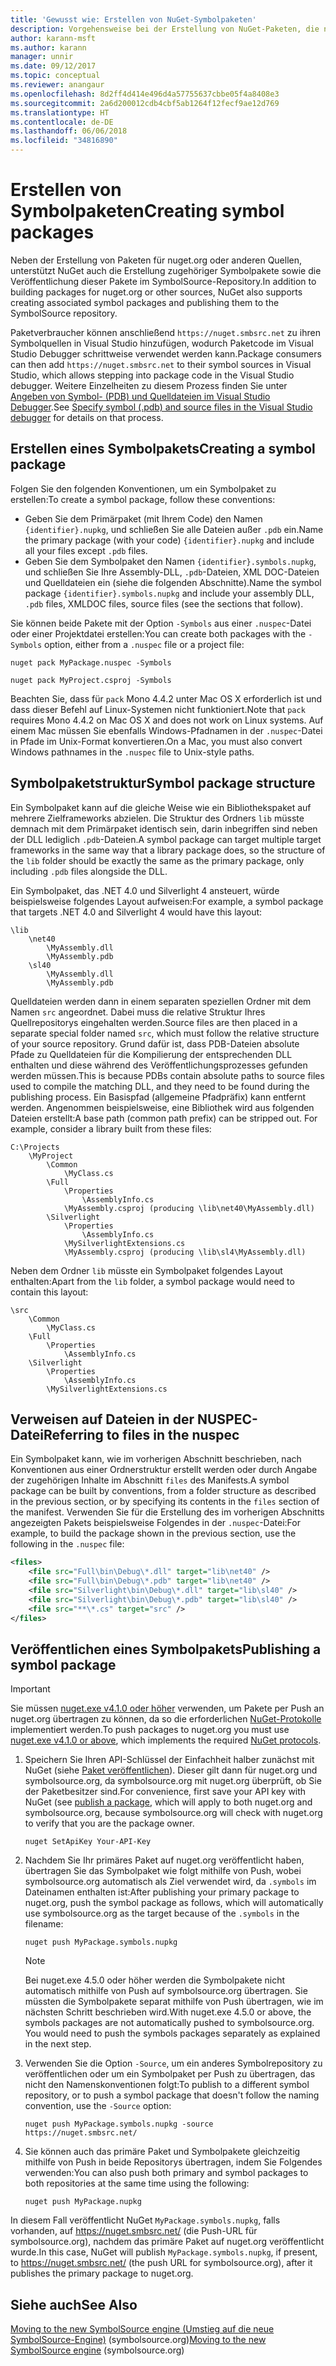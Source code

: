 ```yaml
---
title: 'Gewusst wie: Erstellen von NuGet-Symbolpaketen'
description: Vorgehensweise bei der Erstellung von NuGet-Paketen, die nur Symbole für die Unterstützung des Debuggings anderer NuGet-Pakete in Visual Studio enthalten.
author: karann-msft
ms.author: karann
manager: unnir
ms.date: 09/12/2017
ms.topic: conceptual
ms.reviewer: anangaur
ms.openlocfilehash: 8d2ff4d414e496d4a57755637cbbe05f4a8408e3
ms.sourcegitcommit: 2a6d200012cdb4cbf5ab1264f12fecf9ae12d769
ms.translationtype: HT
ms.contentlocale: de-DE
ms.lasthandoff: 06/06/2018
ms.locfileid: "34816890"
---
```

# <a name="creating-symbol-packages"></a><span data-ttu-id="4ac9e-103">Erstellen von Symbolpaketen</span><span class="sxs-lookup"><span data-stu-id="4ac9e-103">Creating symbol packages</span></span>

<span data-ttu-id="4ac9e-104">Neben der Erstellung von Paketen für nuget.org oder anderen Quellen, unterstützt NuGet auch die Erstellung zugehöriger Symbolpakete sowie die Veröffentlichung dieser Pakete im SymbolSource-Repository.</span><span class="sxs-lookup"><span data-stu-id="4ac9e-104">In addition to building packages for nuget.org or other sources, NuGet also supports creating associated symbol packages and publishing them to the SymbolSource repository.</span></span>

<span data-ttu-id="4ac9e-105">Paketverbraucher können anschließend `https://nuget.smbsrc.net` zu ihren Symbolquellen in Visual Studio hinzufügen, wodurch Paketcode im Visual Studio Debugger schrittweise verwendet werden kann.</span><span class="sxs-lookup"><span data-stu-id="4ac9e-105">Package consumers can then add `https://nuget.smbsrc.net` to their symbol sources in Visual Studio, which allows stepping into package code in the Visual Studio debugger.</span></span> <span data-ttu-id="4ac9e-106">Weitere Einzelheiten zu diesem Prozess finden Sie unter [Angeben von Symbol- (PDB) und Quelldateien im Visual Studio Debugger](/visualstudio/debugger/specify-symbol-dot-pdb-and-source-files-in-the-visual-studio-debugger).</span><span class="sxs-lookup"><span data-stu-id="4ac9e-106">See [Specify symbol (.pdb) and source files in the Visual Studio debugger](/visualstudio/debugger/specify-symbol-dot-pdb-and-source-files-in-the-visual-studio-debugger) for details on that process.</span></span>

## <a name="creating-a-symbol-package"></a><span data-ttu-id="4ac9e-107">Erstellen eines Symbolpakets</span><span class="sxs-lookup"><span data-stu-id="4ac9e-107">Creating a symbol package</span></span>

<span data-ttu-id="4ac9e-108">Folgen Sie den folgenden Konventionen, um ein Symbolpaket zu erstellen:</span><span class="sxs-lookup"><span data-stu-id="4ac9e-108">To create a symbol package, follow these conventions:</span></span>

- <span data-ttu-id="4ac9e-109">Geben Sie dem Primärpaket (mit Ihrem Code) den Namen `{identifier}.nupkg`, und schließen Sie alle Dateien außer `.pdb` ein.</span><span class="sxs-lookup"><span data-stu-id="4ac9e-109">Name the primary package (with your code) `{identifier}.nupkg` and include all your files except `.pdb` files.</span></span>
- <span data-ttu-id="4ac9e-110">Geben Sie dem Symbolpaket den Namen `{identifier}.symbols.nupkg`, und schließen Sie Ihre Assembly-DLL, `.pdb`-Dateien, XML DOC-Dateien und Quelldateien ein (siehe die folgenden Abschnitte).</span><span class="sxs-lookup"><span data-stu-id="4ac9e-110">Name the symbol package `{identifier}.symbols.nupkg` and include your assembly DLL, `.pdb` files, XMLDOC files, source files (see the sections that follow).</span></span>

<span data-ttu-id="4ac9e-111">Sie können beide Pakete mit der Option `-Symbols` aus einer `.nuspec`-Datei oder einer Projektdatei erstellen:</span><span class="sxs-lookup"><span data-stu-id="4ac9e-111">You can create both packages with the `-Symbols` option, either from a `.nuspec` file or a project file:</span></span>

```cli
nuget pack MyPackage.nuspec -Symbols

nuget pack MyProject.csproj -Symbols
```

<span data-ttu-id="4ac9e-112">Beachten Sie, dass für `pack` Mono 4.4.2 unter Mac OS X erforderlich ist und dass dieser Befehl auf Linux-Systemen nicht funktioniert.</span><span class="sxs-lookup"><span data-stu-id="4ac9e-112">Note that `pack` requires Mono 4.4.2 on Mac OS X and does not work on Linux systems.</span></span> <span data-ttu-id="4ac9e-113">Auf einem Mac müssen Sie ebenfalls Windows-Pfadnamen in der `.nuspec`-Datei in Pfade im Unix-Format konvertieren.</span><span class="sxs-lookup"><span data-stu-id="4ac9e-113">On a Mac, you must also convert Windows pathnames in the `.nuspec` file to Unix-style paths.</span></span>

## <a name="symbol-package-structure"></a><span data-ttu-id="4ac9e-114">Symbolpaketstruktur</span><span class="sxs-lookup"><span data-stu-id="4ac9e-114">Symbol package structure</span></span>

<span data-ttu-id="4ac9e-115">Ein Symbolpaket kann auf die gleiche Weise wie ein Bibliothekspaket auf mehrere Zielframeworks abzielen. Die Struktur des Ordners `lib` müsste demnach mit dem Primärpaket identisch sein, darin inbegriffen sind neben der DLL lediglich `.pdb`-Dateien.</span><span class="sxs-lookup"><span data-stu-id="4ac9e-115">A symbol package can target multiple target frameworks in the same way that a library package does, so the structure of the `lib` folder should be exactly the same as the primary package, only including `.pdb` files alongside the DLL.</span></span>

<span data-ttu-id="4ac9e-116">Ein Symbolpaket, das .NET 4.0 und Silverlight 4 ansteuert, würde beispielsweise folgendes Layout aufweisen:</span><span class="sxs-lookup"><span data-stu-id="4ac9e-116">For example, a symbol package that targets .NET 4.0 and Silverlight 4 would have this layout:</span></span>

    \lib
        \net40
            \MyAssembly.dll
            \MyAssembly.pdb
        \sl40
            \MyAssembly.dll
            \MyAssembly.pdb

<span data-ttu-id="4ac9e-117">Quelldateien werden dann in einem separaten speziellen Ordner mit dem Namen `src` angeordnet. Dabei muss die relative Struktur Ihres Quellrepositorys eingehalten werden.</span><span class="sxs-lookup"><span data-stu-id="4ac9e-117">Source files are then placed in a separate special folder named `src`, which must follow the relative structure of your source repository.</span></span> <span data-ttu-id="4ac9e-118">Grund dafür ist, dass PDB-Dateien absolute Pfade zu Quelldateien für die Kompilierung der entsprechenden DLL enthalten und diese während des Veröffentlichungsprozesses gefunden werden müssen.</span><span class="sxs-lookup"><span data-stu-id="4ac9e-118">This is because PDBs contain absolute paths to source files used to compile the matching DLL, and they need to be found during the publishing process.</span></span> <span data-ttu-id="4ac9e-119">Ein Basispfad (allgemeine Pfadpräfix) kann entfernt werden. Angenommen beispielsweise, eine Bibliothek wird aus folgenden Dateien erstellt:</span><span class="sxs-lookup"><span data-stu-id="4ac9e-119">A base path (common path prefix) can be stripped out. For example, consider a library built from these files:</span></span>

    C:\Projects
        \MyProject
            \Common
                \MyClass.cs
            \Full
                \Properties
                    \AssemblyInfo.cs
                \MyAssembly.csproj (producing \lib\net40\MyAssembly.dll)
            \Silverlight
                \Properties
                    \AssemblyInfo.cs
                \MySilverlightExtensions.cs
                \MyAssembly.csproj (producing \lib\sl4\MyAssembly.dll)

<span data-ttu-id="4ac9e-120">Neben dem Ordner `lib` müsste ein Symbolpaket folgendes Layout enthalten:</span><span class="sxs-lookup"><span data-stu-id="4ac9e-120">Apart from the `lib` folder, a symbol package would need to contain this layout:</span></span>

    \src
        \Common
            \MyClass.cs
        \Full
            \Properties
                \AssemblyInfo.cs
        \Silverlight
            \Properties
                \AssemblyInfo.cs
            \MySilverlightExtensions.cs

## <a name="referring-to-files-in-the-nuspec"></a><span data-ttu-id="4ac9e-121">Verweisen auf Dateien in der NUSPEC-Datei</span><span class="sxs-lookup"><span data-stu-id="4ac9e-121">Referring to files in the nuspec</span></span>

<span data-ttu-id="4ac9e-122">Ein Symbolpaket kann, wie im vorherigen Abschnitt beschrieben, nach Konventionen aus einer Ordnerstruktur erstellt werden oder durch Angabe der zugehörigen Inhalte im Abschnitt `files` des Manifests.</span><span class="sxs-lookup"><span data-stu-id="4ac9e-122">A symbol package can be built by conventions, from a folder structure as described in the previous section, or by specifying its contents in the `files` section of the manifest.</span></span> <span data-ttu-id="4ac9e-123">Verwenden Sie für die Erstellung des im vorherigen Abschnitts angezeigten Pakets beispielsweise Folgendes in der `.nuspec`-Datei:</span><span class="sxs-lookup"><span data-stu-id="4ac9e-123">For example, to build the package shown in the previous section, use the following in the `.nuspec` file:</span></span>

```xml
<files>
    <file src="Full\bin\Debug\*.dll" target="lib\net40" />
    <file src="Full\bin\Debug\*.pdb" target="lib\net40" />
    <file src="Silverlight\bin\Debug\*.dll" target="lib\sl40" />
    <file src="Silverlight\bin\Debug\*.pdb" target="lib\sl40" />
    <file src="**\*.cs" target="src" />
</files>
```

## <a name="publishing-a-symbol-package"></a><span data-ttu-id="4ac9e-124">Veröffentlichen eines Symbolpakets</span><span class="sxs-lookup"><span data-stu-id="4ac9e-124">Publishing a symbol package</span></span>

> [!Important]
> <span data-ttu-id="4ac9e-125">Sie müssen [nuget.exe v4.1.0 oder höher](https://www.nuget.org/downloads) verwenden, um Pakete per Push an nuget.org übertragen zu können, da so die erforderlichen [NuGet-Protokolle](../api/nuget-protocols.md) implementiert werden.</span><span class="sxs-lookup"><span data-stu-id="4ac9e-125">To push packages to nuget.org you must use [nuget.exe v4.1.0 or above](https://www.nuget.org/downloads), which implements the required [NuGet protocols](../api/nuget-protocols.md).</span></span>

1. <span data-ttu-id="4ac9e-126">Speichern Sie Ihren API-Schlüssel der Einfachheit halber zunächst mit NuGet (siehe [Paket veröffentlichen](../create-packages/publish-a-package.md)). Dieser gilt dann für nuget.org und symbolsource.org, da symbolsource.org mit nuget.org überprüft, ob Sie der Paketbesitzer sind.</span><span class="sxs-lookup"><span data-stu-id="4ac9e-126">For convenience, first save your API key with NuGet (see [publish a package](../create-packages/publish-a-package.md), which will apply to both nuget.org and symbolsource.org, because symbolsource.org will check with nuget.org to verify that you are the package owner.</span></span>

    ```cli
    nuget SetApiKey Your-API-Key
    ```

2. <span data-ttu-id="4ac9e-127">Nachdem Sie Ihr primäres Paket auf nuget.org veröffentlicht haben, übertragen Sie das Symbolpaket wie folgt mithilfe von Push, wobei symbolsource.org automatisch als Ziel verwendet wird, da `.symbols` im Dateinamen enthalten ist:</span><span class="sxs-lookup"><span data-stu-id="4ac9e-127">After publishing your primary package to nuget.org, push the symbol package as follows, which will automatically use symbolsource.org as the target because of the `.symbols` in the filename:</span></span>

    ```cli
    nuget push MyPackage.symbols.nupkg
    ```

   > [!Note]
   > <span data-ttu-id="4ac9e-128">Bei nuget.exe 4.5.0 oder höher werden die Symbolpakete nicht automatisch mithilfe von Push auf symbolsource.org übertragen. Sie müssten die Symbolpakete separat mithilfe von Push übertragen, wie im nächsten Schritt beschrieben wird.</span><span class="sxs-lookup"><span data-stu-id="4ac9e-128">With nuget.exe 4.5.0 or above, the symbols packages are not automatically pushed to symbolsource.org. You would need to push the symbols packages separately as explained in the next step.</span></span>

3. <span data-ttu-id="4ac9e-129">Verwenden Sie die Option `-Source`, um ein anderes Symbolrepository zu veröffentlichen oder um ein Symbolpaket per Push zu übertragen, das nicht den Namenskonventionen folgt:</span><span class="sxs-lookup"><span data-stu-id="4ac9e-129">To publish to a different symbol repository, or to push a symbol package that doesn't follow the naming convention, use the `-Source` option:</span></span>

    ```cli
    nuget push MyPackage.symbols.nupkg -source https://nuget.smbsrc.net/
    ```

4. <span data-ttu-id="4ac9e-130">Sie können auch das primäre Paket und Symbolpakete gleichzeitig mithilfe von Push in beide Repositorys übertragen, indem Sie Folgendes verwenden:</span><span class="sxs-lookup"><span data-stu-id="4ac9e-130">You can also push both primary and symbol packages to both repositories at the same time using the following:</span></span>

    ```cli
    nuget push MyPackage.nupkg
    ```

<span data-ttu-id="4ac9e-131">In diesem Fall veröffentlicht NuGet `MyPackage.symbols.nupkg`, falls vorhanden, auf https://nuget.smbsrc.net/ (die Push-URL für symbolsource.org), nachdem das primäre Paket auf nuget.org veröffentlicht wurde.</span><span class="sxs-lookup"><span data-stu-id="4ac9e-131">In this case, NuGet will publish `MyPackage.symbols.nupkg`, if present, to https://nuget.smbsrc.net/ (the push URL for symbolsource.org), after it publishes the primary package to nuget.org.</span></span>

## <a name="see-also"></a><span data-ttu-id="4ac9e-132">Siehe auch</span><span class="sxs-lookup"><span data-stu-id="4ac9e-132">See Also</span></span>

<span data-ttu-id="4ac9e-133">[Moving to the new SymbolSource engine (Umstieg auf die neue SymbolSource-Engine)](https://tripleemcoder.com/2015/10/04/moving-to-the-new-symbolsource-engine/) (symbolsource.org)</span><span class="sxs-lookup"><span data-stu-id="4ac9e-133">[Moving to the new SymbolSource engine](https://tripleemcoder.com/2015/10/04/moving-to-the-new-symbolsource-engine/) (symbolsource.org)</span></span>
